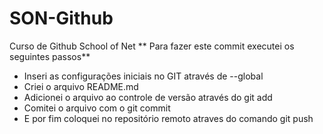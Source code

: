 # SON-Github
Curso de Github School of Net
** Para fazer este commit executei os seguintes passos**
- Inseri as configurações iniciais no GIT através de --global
- Criei o arquivo README.md
- Adicionei o arquivo ao controle de versão através do git add
- Comitei o arquivo com o git commit
- E por fim coloquei no repositório remoto atraves do comando git push

